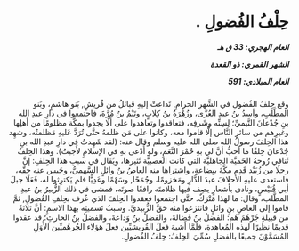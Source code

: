 <h1 dir="rtl">حِلْفُ الفُضولِ .</h1>

<h5 dir="rtl">العام الهجري:  33  ق هـ

الشهر القمري: ذو القعدة

العام الميلادي: 591</h5>

<p dir="rtl">وقع حِلفُ الفُضولِ في الشَّهرِ الحرامِ, تَداعتْ إليهِ قبائلُ من قُريشٍ, بَنو هاشمٍ، وبَنو المطَّلبِ، وأسدُ بنُ عبدِ العُزَّى، وزُهْرَةُ بنُ كِلابٍ، وتَيْمُ بنُ مُرَّةَ، فاجتمعوا في دارِ عبدِ الله بنِ جُدْعانَ التَّيميِّ؛ لِسِنِّه وشَرفِه، فتعاقدوا وتعاهدوا على ألَّا يجدوا بمكَّة مظلومًا من أهلِها وغيرِهم من سائرِ النَّاس إلَّا قاموا معه، وكانوا على مَن ظلمهُ حتَّى تُرَدَّ عَليهِ مَظلمتُه، وشهِد هذا الحِلفَ رسولُ الله صلى الله عليه وسلم وقال عنه: (لقد شَهِدتُ في دارِ عبدِ الله بنِ جُدْعانَ حِلفًا ما أحبُّ أنَّ لي بهِ حُمْرَ النَّعَمِ، ولو أُدْعى بهِ في الإسلامِ لأَجبتُ). وهذا الحِلفُ تُنافي رُوحهُ الحَميَّة الجاهليَّة التي كانت العصبيَّة تُثيرها، ويُقال في سببِ هذا الحِلفِ: إنَّ رجلًا من زُبَيْد قَدِم مكَّةَ ببِضاعةٍ، واشتراها منه العاصُ بنُ وائلٍ السَّهميُّ، وحَبس عنه حقَّه، فاستعدى عليهِ الأَحلافَ عبدَ الدَّارِ ومَخزومًا، وجُمَحًا, وسَهْمًا وعَدِيًّا فلم يَكترِثوا له، فَعَلَا جبلَ أبي قُبَيْسٍ، ونادى بأشعارٍ يصِف فيها ظلامتَه رافعًا صوتَه، فمشى في ذلك الزُّبيرُ بنُ عبدِ المطَّلب، وقال: ما لهذا مَتْرَكٌ. حتَّى اجتمعوا فعقدوا الحِلفَ الذي عُرف بحِلفِ الفُضولِ, ثمَّ قاموا إلى العاصِ بنِ وائلٍ فانتزعوا منه حَقَّ الزُّبيديِّ. وسببُ تَسميتِه بهذا الاسمِ: أنَّ ثلاثةً من قبيلةِ جُرْهُمَ هُم: الفضلُ بنُ فَضالةَ، والفضلُ بنُ وَداعةَ، والفضلُ بنُ الحارثِ؛ قد عقدوا قديمًا نظيرًا لهذه المُعاهدةِ، فلمَّا أَشبهَ فعلُ القُريشيِّين فعلَ هؤلاء الجُرهُميِّين الأُوَلِ المُسَمَّوْنَ جميعًا بالفضلِ سُمِّيَ الحِلفُ: حِلفُ الفُضولِ.</p></br>
